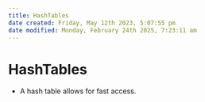 ```yaml
---
title: HashTables
date created: Friday, May 12th 2023, 5:07:55 pm
date modified: Monday, February 24th 2025, 7:23:11 am
---
```


# HashTables

- A hash table allows for fast access.
